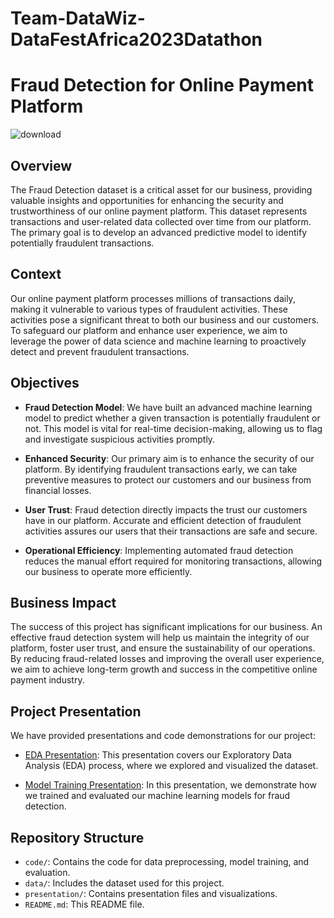 # Team-DataWiz-DataFestAfrica2023Datathon

# Fraud Detection for Online Payment Platform

![download](https://github.com/boiBASH/Team-DataWiz-DataFestAfrica2023Datathon/assets/67709237/057f77d2-ace0-4f87-b22a-022923d903f1)


## Overview
The Fraud Detection dataset is a critical asset for our business, providing valuable insights and opportunities for enhancing the security and trustworthiness of our online payment platform. This dataset represents transactions and user-related data collected over time from our platform. The primary goal is to develop an advanced predictive model to identify potentially fraudulent transactions.

## Context
Our online payment platform processes millions of transactions daily, making it vulnerable to various types of fraudulent activities. These activities pose a significant threat to both our business and our customers. To safeguard our platform and enhance user experience, we aim to leverage the power of data science and machine learning to proactively detect and prevent fraudulent transactions.

## Objectives
- **Fraud Detection Model**: We have built an advanced machine learning model to predict whether a given transaction is potentially fraudulent or not. This model is vital for real-time decision-making, allowing us to flag and investigate suspicious activities promptly.

- **Enhanced Security**: Our primary aim is to enhance the security of our platform. By identifying fraudulent transactions early, we can take preventive measures to protect our customers and our business from financial losses.

- **User Trust**: Fraud detection directly impacts the trust our customers have in our platform. Accurate and efficient detection of fraudulent activities assures our users that their transactions are safe and secure.

- **Operational Efficiency**: Implementing automated fraud detection reduces the manual effort required for monitoring transactions, allowing our business to operate more efficiently.

## Business Impact
The success of this project has significant implications for our business. An effective fraud detection system will help us maintain the integrity of our platform, foster user trust, and ensure the sustainability of our operations. By reducing fraud-related losses and improving the overall user experience, we aim to achieve long-term growth and success in the competitive online payment industry.

## Project Presentation
We have provided presentations and code demonstrations for our project:

- [EDA Presentation](https://www.loom.com/share/39d3ba74dce344f88a0cf4c080a3814b): This presentation covers our Exploratory Data Analysis (EDA) process, where we explored and visualized the dataset.

- [Model Training Presentation](https://www.loom.com/share/3ceeb5693c974be3b446674848396041?sid=d3a443f7-f41b-4ec8-812d-5dcba06f81c6): In this presentation, we demonstrate how we trained and evaluated our machine learning models for fraud detection.

## Repository Structure
- `code/`: Contains the code for data preprocessing, model training, and evaluation.
- `data/`: Includes the dataset used for this project.
- `presentation/`: Contains presentation files and visualizations.
- `README.md`: This README file.


